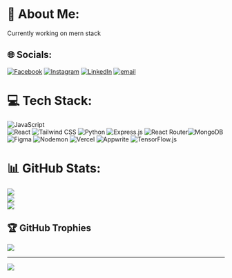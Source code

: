 # 💫 About Me:
Currently working on mern stack


## 🌐 Socials:
[![Facebook](https://img.shields.io/badge/Facebook-%231877F2.svg?logo=Facebook&logoColor=white)](https://www.facebook.com/profile.php?id=100074738437787) [![Instagram](https://img.shields.io/badge/Instagram-%23E4405F.svg?logo=Instagram&logoColor=white)](https://instagram.com/bikash.pandeya) [![LinkedIn](https://img.shields.io/badge/LinkedIn-%230077B5.svg?logo=linkedin&logoColor=white)](https://www.linkedin.com/in/bikash-pandeya-a9079b338/) [![email](https://img.shields.io/badge/Email-D14836?logo=gmail&logoColor=white)](mailto:bikashpandeya5@gmail.com) 

# 💻 Tech Stack:
![JavaScript](https://img.shields.io/badge/javascript-F7DF1E?style=for-the-badge&logo=javascript&logoColor=black)  
 ![React](https://img.shields.io/badge/react-%2320232a.svg?style=for-the-badge&logo=react&logoColor=%2361DAFB) 
![Tailwind CSS](https://img.shields.io/badge/Tailwind_CSS-38B2AC?style=for-the-badge&logo=tailwind-css&logoColor=white) 
 ![Python](https://img.shields.io/badge/python-3670A0?style=for-the-badge&logo=python&logoColor=ffdd54) ![Express.js](https://img.shields.io/badge/express.js-%23404d59.svg?style=for-the-badge&logo=express&logoColor=%2361DAFB) ![React Router](https://img.shields.io/badge/React_Router-CA4245?style=for-the-badge&logo=react-router&logoColor=white)![MongoDB](https://img.shields.io/badge/MongoDB-%234ea94b.svg?style=for-the-badge&logo=mongodb&logoColor=white) ![Figma](https://img.shields.io/badge/figma-%23F24E1E.svg?style=for-the-badge&logo=figma&logoColor=white) ![Nodemon](https://img.shields.io/badge/NODEMON-%23323330.svg?style=for-the-badge&logo=nodemon&logoColor=%BBDEAD) ![Vercel](https://img.shields.io/badge/vercel-%23000000.svg?style=for-the-badge&logo=vercel&logoColor=white) ![Appwrite](https://img.shields.io/badge/Appwrite-%23FD366E.svg?style=for-the-badge&logo=appwrite&logoColor=white) ![TensorFlow.js](https://img.shields.io/badge/TensorFlow.js-FF6F00?style=for-the-badge&logo=tensorflow&logoColor=white)  
# 📊 GitHub Stats:
![](https://github-readme-stats.vercel.app/api?username=BikashPandeya&theme=dark&hide_border=false&include_all_commits=true&count_private=false)<br/>
![](https://nirzak-streak-stats.vercel.app/?user=BikashPandeya&theme=dark&hide_border=false)<br/>
![](https://github-readme-stats.vercel.app/api/top-langs/?username=BikashPandeya&theme=dark&hide_border=false&include_all_commits=true&count_private=false&layout=compact)

## 🏆 GitHub Trophies
![](https://github-profile-trophy.vercel.app/?username=BikashPandeya&theme=radical&no-frame=false&no-bg=true&margin-w=4)

---
[![](https://visitcount.itsvg.in/api?id=BikashPandeya&icon=0&color=0)](https://visitcount.itsvg.in)

<!-- Proudly created with GPRM ( https://gprm.itsvg.in ) -->
